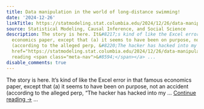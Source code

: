 ```yaml
---
title: Data manipulation in the world of long-distance swimming!
date: '2024-12-26'
linkTitle: https://statmodeling.stat.columbia.edu/2024/12/26/data-manipulation-in-the-world-of-long-distance-swimming/
source: Statistical Modeling, Causal Inference, and Social Science
description: The story is here. It&#8217;s kind of like the Excel error in that famous
  economics paper, except that (a) it seems to have been on purpose, not an accident
  (according to the alleged perp, &#8220;The hacker has hacked into my &#8230; <a
  href="https://statmodeling.stat.columbia.edu/2024/12/26/data-manipulation-in-the-world-of-long-distance-swimming/">Continue
  reading <span class="meta-nav">&#8594;</span></a> ...
disable_comments: true
---
```

The story is here. It&#8217;s kind of like the Excel error in that famous economics paper, except that (a) it seems to have been on purpose, not an accident (according to the alleged perp, &#8220;The hacker has hacked into my &#8230; <a href="https://statmodeling.stat.columbia.edu/2024/12/26/data-manipulation-in-the-world-of-long-distance-swimming/">Continue reading <span class="meta-nav">&#8594;</span></a> ...